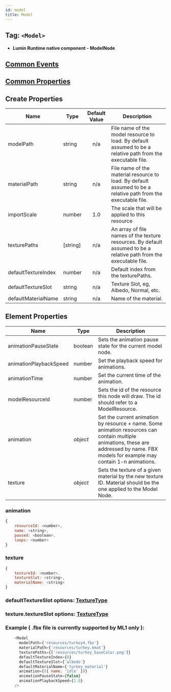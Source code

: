 ```yaml
---
id: model
title: Model
---
```


## Tag: `<Model>`

- #### Lumin Runtime native component - ModelNode

## [Common Events](../types/Events.md)

## [Common Properties](../types/Properties.md)

## Create Properties

| Name         | Type     | Default Value | Description |
| ------------ | -------- | :-----------: | ----------- |
| modelPath    | string   |      n/a      | File name of the model resource to load. By default assumed to be a relative path from the executable file. |
| materialPath | string   |      n/a      | File name of the material resource to load. By default assumed to be a relative path from the executable file. |
| importScale  | number   |      1.0      | The scale that will be applied to this resource |
| texturePaths | [string] |      n/a      | An array of file names of the texture resources. By default assumed to be a relative path from the executable file. |
| defaultTextureIndex | number | n/a      | Default index from the texturePaths. |
| defaultTextureSlot  | string | n/a      | Texture Slot, eg, Albedo, Normal, etc. |
| defaultMaterialName | string | n/a      | Name of the material. |

## Element Properties

| Name         | Type     | Description |
| ------------ | -------- | ----------- |
| animationPauseState | boolean | Sets the animation pause state for the current model node. |
| animationPlaybackSpeed | number | Set the playback speed for animations. |
| animationTime | number | Set the current time of the animation. |
| modelResourceId | number | Sets the id of the resource this node will draw. The id should refer to a ModelResource. |
| animation | _object_ | Set the current animation by resource + name. Some animation resources can contain multiple animations, these are addressed by name. FBX models for example may contain 1-n animations.|
| texture | _object_ | Sets the texture of a given material by the new texture ID. Material should be the one applied to the Model Node. |

### animation
```javascript
{
    resourceId: <number>,
    name: <string>,
    paused: <boolean>,
    loops: <number>
}
```

### texture
```javascript
{
    textureId: <number>,
    textureSlot: <string>,
    materialName: <string>
}
```

### defaultTextureSlot options: [TextureType](../types/TextureType.md)
### texture.textureSlot options: [TextureType](../types/TextureType.md)

### Example ( .fbx file is currently supported by ML1 only ):
```javascript
    <Model
      modelPath={'resources/turkey4.fbx'}
      materialPath={'resources/turkey.kmat'}
      texturePaths={['resources/turkey_baseColor.png']}
      defaultTextureIndex={0}
      defaultTextureSlot={'albedo'}
      defaultMaterialName={'turkey_material'}
      animation={({ name: 'idle' })}
      animationPauseState={false}
      animationPlaybackSpeed={1.0}
    />
```
